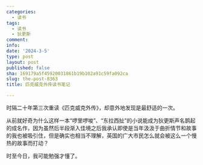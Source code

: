 ```yaml
---
categories:
  - 读书
tags:
  - 读书
  - 狄更斯
comment: 
info: 
date: '2024-3-5'
type: post
layout: post
published: false
sha: 169179a5f45920031861b19b102a91c59fa092ca
slug: the-post-8363
title: 匹克威克外传读书笔记

---
```

时隔二十年第三次重读《匹克威克外传》，却意外地发现是最舒适的一次。

从前就好奇为什么这样一本“啰里啰唆”、“东拉西扯”的小说能成为狄更斯声名鹊起的成名作，因为虽然后半段渐入佳境之后我承认即使是当年汲汲于曲折情节和故事的我也被吸引住，但是确实也相当不理解，英国的广大市民怎么就会被这么一个慢热的故事而打动？

时至今日，我可能勉强才懂了。
